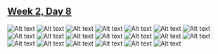 ## [Week 2, Day 8](../week2.md)

![Alt text](day8-01.png) ![Alt text](day8-02.png) ![Alt text](day8-03.png) ![Alt text](day8-04.png) ![Alt text](day8-05.png) ![Alt text](day8-06.png) ![Alt text](day8-07.png) ![Alt text](day8-08.png) ![Alt text](day8-09.png) ![Alt text](day8-10.png) ![Alt text](day8-11.png) ![Alt text](day8-12.png) ![Alt text](day8-13.png) ![Alt text](day8-14.png) ![Alt text](day8-15.png) ![Alt text](day8-16.png) ![Alt text](day8-17.png) ![Alt text](day8-18.png) ![Alt text](day8-19.png) ![Alt text](day8-20.png)